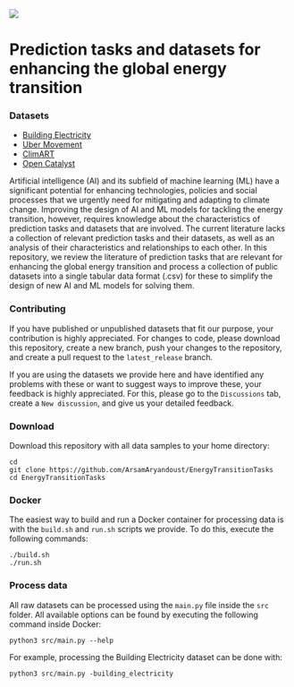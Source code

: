 <img src="https://img.shields.io/badge/datasets-4-blue"/>

# Prediction tasks and datasets for enhancing the global energy transition

### Datasets

* [Building Electricity](https://github.com/ArsamAryandoust/EnergyTransitionTasks/tree/master/BuildingElectricity)
* [Uber Movement](https://github.com/ArsamAryandoust/EnergyTransitionTasks/tree/master/UberMovement)
* [ClimART](https://github.com/ArsamAryandoust/EnergyTransitionTasks/tree/master/ClimART)
* [Open Catalyst](https://github.com/ArsamAryandoust/EnergyTransitionTasks/tree/master/OpenCatalyst)

Artificial intelligence (AI) and its subfield of machine learning (ML) have a 
significant potential for enhancing technologies, policies and social processes 
that we urgently need for mitigating and adapting to climate change. Improving the 
design of AI and ML models for tackling the energy transition, however, requires 
knowledge about the characteristics of prediction tasks and datasets that are involved. 
The current literature lacks a collection of relevant prediction tasks and their 
datasets, as well as an analysis of their characteristics and relationships to each 
other. In this repository, we review the literature of prediction tasks that are 
relevant for enhancing the global energy transition and process a collection of 
public datasets into a single tabular data format (.csv) for these to simplify the 
design of new AI and ML models for solving them.


### Contributing

If you have published or unpublished datasets that fit our purpose, your contribution
is highly appreciated. For changes to code, please download this repository, create 
a new branch, push your changes to the repository, and create a pull request to 
the `latest_release` branch.

If you are using the datasets we provide here and have identified any problems 
with these or want to suggest ways to improve these, your feedback is highly 
appreciated. For this, please go to the `Discussions` tab, create a `New discussion`,
and give us your detailed feedback.


### Download

Download this repository with all data samples to your home directory:

```
cd 
git clone https://github.com/ArsamAryandoust/EnergyTransitionTasks
cd EnergyTransitionTasks
```


### Docker

The easiest way to build and run a Docker container for processing data is with 
the `build.sh` and `run.sh` scripts we provide. To do this, execute the following 
commands:

```
./build.sh
./run.sh
```


### Process data

All raw datasets can be processed using the `main.py` file inside the `src` folder.
All available options can be found by executing the following command inside Docker:
```
python3 src/main.py --help
```

For example, processing the Building Electricity dataset can be done with:
```
python3 src/main.py -building_electricity
```


